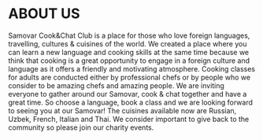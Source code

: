 ABOUT US
========

Samovar Cook&Chat Club is a place for those who love foreign languages, travelling, cultures & cuisines of the world.
We created a place where you can learn a new language and cooking skills at the same time because we think that cooking is a great opportunity to engage in a foreign culture and language as it offers a friendly and motivating atmosphere.
Cooking classes for adults are conducted either by professional chefs or by people who we consider to be amazing chefs and amazing people. We are inviting everyone to gather around our Samovar, cook & chat together and have a great time.
So choose a language, book a class and we are looking forward to seeing you at our Samovar!
The cuisines available now are Russian, Uzbek, French, Italian and Thai.
We consider important to give back to the community so please join our charity events.
